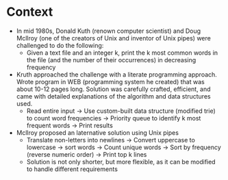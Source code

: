 # Context

* In mid 1980s, Donald Kuth (renown computer scientist) and Doug Mcllroy (one of the creators of Unix and inventor of Unix pipes) were challenged to do the following:
    * Given a text file and an integer k, print the k most common words in the file (and the number of their occurrences) in decreasing frequency
* Kruth approached the challenge with a literate programming approach. Wrote program in WEB (programming system he created) that was about 10-12 pages long. Solution was carefully crafted, efficient, and came with detailed explanations of the algorithm and data structures used.
    - Read entire input -> Use custom-built data structure (modified trie) to count word frequencies -> Priority queue to identify k most frequent words -> Print results
* Mcllroy proposed an laternative solution using Unix pipes
    - Translate non-letters into newlines -> Convert uppercase to lowercase -> sort words -> Count unique words -> Sort by frequency (reverse numeric order) -> Print top k lines
    - Solution is not only shorter, but more flexible, as it can be modified to handle different requirements
